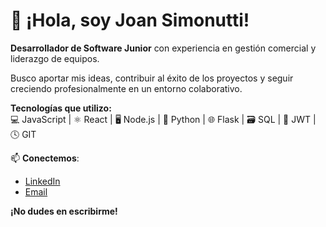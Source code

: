 # 👋 ¡Hola, soy Joan Simonutti!

**Desarrollador de Software Junior** con experiencia en gestión comercial y liderazgo de equipos. <br/>

Busco aportar mis ideas, contribuir al éxito de los proyectos y seguir creciendo profesionalmente en un entorno colaborativo.<br/>

**Tecnologías que utilizo:**<br/>
💻 JavaScript | ⚛️ React | 🖥️ Node.js | 🐍 Python | 🌐 Flask | 🗃️ SQL | 🔑 JWT | 🕓 GIT <br/>  

📫 **Conectemos**:
- [LinkedIn](https://www.linkedin.com/in/joansimonutti/)
- [Email](mailto:joansimonutticode@gmail.com)
  
 **¡No dudes en escribirme!**
